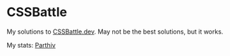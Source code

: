 # CSSBattle

My solutions to [CSSBattle.dev](https://cssbattle.dev/). May not be the best solutions, but it works.

My stats: [Parthiv](https://cssbattle.dev/player/parthiv)
